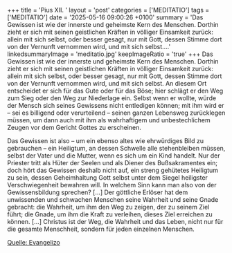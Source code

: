 +++
title = 'Pius XII. '
layout = 'post'
categories = ['MEDITATIO']
tags = ['MEDITATIO']
date = '2025-05-16 09:00:26 +0100'
summary = 'Das Gewissen ist wie der innerste und geheimste Kern des Menschen. Dorthin zieht er sich mit seinen geistlichen Kräften in völliger Einsamkeit zurück: allein mit sich selbst, oder besser gesagt, nur mit Gott, dessen Stimme dort von der Vernunft vernommen wird, und mit sich selbst....'
linkedsummaryImage = 'meditatio.jpg'
keepImageRatio = 'true'
+++
Das Gewissen ist wie der innerste und geheimste Kern des Menschen. Dorthin zieht er sich mit seinen geistlichen Kräften in völliger Einsamkeit zurück: allein mit sich selbst, oder besser gesagt, nur mit Gott, dessen Stimme dort von der Vernunft vernommen wird, und mit sich selbst.<!--more--> An diesem Ort entscheidet er sich für das Gute oder für das Böse; hier schlägt er den Weg zum Sieg oder den Weg zur Niederlage ein. Selbst wenn er wollte, würde der Mensch sich seines Gewissens nicht entledigen können; mit ihm wird er – sei es billigend oder verurteilend – seinen ganzen Lebensweg zurücklegen müssen, um dann auch mit ihm als wahrhaftigem und unbestechlichem Zeugen vor dem Gericht Gottes zu erscheinen.
 
Das Gewissen ist also – um ein ebenso altes wie ehrwürdiges Bild zu gebrauchen – ein Heiligtum, an dessen Schwelle alle stehenbleiben müssen, selbst der Vater und die Mutter, wenn es sich um ein Kind handelt. Nur der Priester tritt als Hüter der Seelen und als Diener des Bußsakramentes ein; doch hört das Gewissen deshalb nicht auf, ein streng gehütetes Heiligtum zu sein, dessen Geheimhaltung Gott selbst unter dem Siegel heiligster Verschwiegenheit bewahren will. In welchem Sinn kann man also von der Gewissensbildung sprechen? […] Der göttliche Erlöser hat dem unwissenden und schwachen Menschen seine Wahrheit und seine Gnade gebracht: die Wahrheit, um ihm den Weg zu zeigen, der zu seinem Ziel führt; die Gnade, um ihm die Kraft zu verleihen, dieses Ziel erreichen zu können. […] Christus ist der Weg, die Wahrheit und das Leben, nicht nur für die gesamte Menschheit, sondern für jeden einzelnen Menschen.
 


[Quelle: Evangelizo](https://evangeliumtagfuertag.org/DE/gospel)
